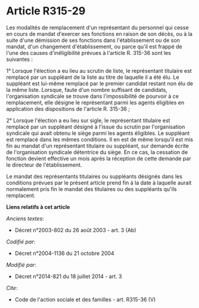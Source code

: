 # Article R315-29

Les modalités de remplacement d'un représentant du personnel qui cesse en cours de mandat d'exercer ses fonctions en raison
de son décès, ou à la suite d'une démission de ses fonctions dans l'établissement ou de son mandat, d'un changement
d'établissement, ou parce qu'il est frappé de l'une des causes d'inéligibilité prévues à l'article R. 315-36 sont les
suivantes : 

1° Lorsque l'élection a eu lieu au scrutin de liste, le représentant titulaire est remplacé par un suppléant de la liste au
titre de laquelle il a été élu. Le suppléant est lui-même remplacé par le premier candidat restant non élu de la même liste.
Lorsque, faute d'un nombre suffisant de candidats, l'organisation syndicale se trouve dans l'impossibilité de pourvoir à ce
remplacement, elle désigne le représentant parmi les agents éligibles en application des dispositions de l'article R.
315-36 ; 

2° Lorsque l'élection a eu lieu sur sigle, le représentant titulaire est remplacé par un suppléant désigné à l'issue du
scrutin par l'organisation syndicale qui avait obtenu le siège parmi les agents éligibles. Le suppléant est remplacé dans les
mêmes conditions. Il en est de même lorsqu'il est mis fin au mandat d'un représentant titulaire ou suppléant, sur demande
écrite de l'organisation syndicale détentrice du siège. En ce cas, la cessation de fonction devient effective un mois après
la réception de cette demande par le directeur de l'établissement. 

Le mandat des représentants titulaires ou suppléants désignés dans les conditions prévues par le présent article prend fin à
la date à laquelle aurait normalement pris fin le mandat des titulaires ou des suppléants qu'ils remplacent.

**Liens relatifs à cet article**

_Anciens textes_:

  - Décret n°2003-802 du 26 août 2003 - art. 3 (Ab)

_Codifié par_:

  - Décret n°2004-1136 du 21 octobre 2004

_Modifié par_:

  - Décret n°2014-821 du 18 juillet 2014 - art. 3

_Cite_:

  - Code de l'action sociale et des familles - art. R315-36 (V)
